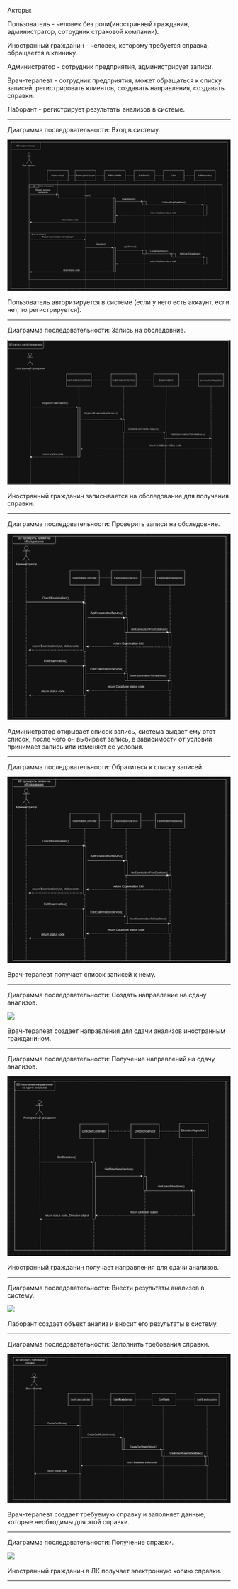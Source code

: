 Акторы:

Пользователь - человек без роли(иностранный гражданин, администратор, сотрудник страховой компании).

Иностранный гражданин - человек, которому требуется справка, обращается в клинику.

Администратор - сотрудник предприятия, администрирует записи.

Врач-терапевт - сотрудник предприятия, может обращаться к списку записей, регистрировать клиентов, создавать направления, создавать справки.

Лаборант - регистрирует результаты анализов в системе.

_______________________________________________________________________

Диаграмма последовательности: Вход в систему.

![](https://github.com/babidjon666/universityProject/blob/main/Cache/sd_medicine_login.jpg)

Пользователь авторизируется в системе (если у него есть аккаунт, если нет, то регистрируется).

_______________________________________________________________________

Диаграмма последовательности: Запись на обследовние.

![](https://github.com/babidjon666/universityProject/blob/main/Cache/sd_medicine_make_request.jpg)

Иностранный гражданин записывается на обследование для получения справки.

_______________________________________________________________________

Диаграмма последовательности: Проверить записи на обследовние.

![](https://github.com/babidjon666/universityProject/blob/main/Cache/sd_medicine_check_requests.jpg)

Администратор открывает список запись, система выдает ему этот список, после чего он выбирает запись, в зависимости от условий принимает запись или изменяет ее условия.

_______________________________________________________________________

Диаграмма последовательности: Обратиться к списку записей.

![](https://github.com/babidjon666/universityProject/blob/main/Cache/sd_medicine_check_requests.jpg)

Врач-терапевт получает список записей к нему.

_______________________________________________________________________

Диаграмма последовательности: Cоздать направление на сдачу анализов.

![](https://github.com/babidjon666/universityProject/blob/main/Cache/sd_medicine_make_directs_tests.jpg)

Врач-терапевт создает направления для сдачи анализов иностранным гражданином.

_______________________________________________________________________

Диаграмма последовательности: Получение направлений на сдачу анализов.

![](https://github.com/babidjon666/universityProject/blob/main/Cache/sd_medicine_take_direct.jpg)

Иностранный гражданин получает направления для сдачи анализов.

_______________________________________________________________________

Диаграмма последовательности: Внести результаты анализов в систему.

![](https://github.com/babidjon666/universityProject/blob/main/Cache/sd_medicine_enter_tests.jpg)

Лаборант создает объект анализ и вносит его результаты в систему.

_______________________________________________________________________

Диаграмма последовательности: Заполнить требования справки.

![](https://github.com/babidjon666/universityProject/blob/main/Cache/sd_medicine_fill_certificate.jpg)

Врач-терапевт создает требуемую справку и заполняет данные, которые необходимы для этой справки.

_______________________________________________________________________

Диаграмма последовательности: Получение справки.

![](https://github.com/babidjon666/universityProject/blob/main/Cache/sd_medicine_take_certificate.jpg)

Иностранный гражданин в ЛК получает электронную копию справки.

_______________________________________________________________________
